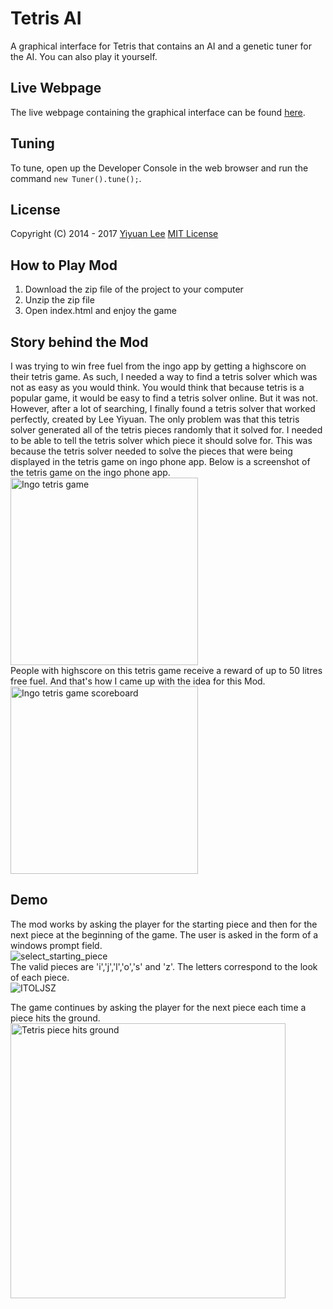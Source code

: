 # Tetris AI
A graphical interface for Tetris that contains an AI and a genetic tuner for the AI. You can also play it yourself.

## Live Webpage
The live webpage containing the graphical interface can be found [here](http://leeyiyuan.github.io/tetrisai).

## Tuning
To tune, open up the Developer Console in the web browser and run the command `new Tuner().tune();`.

## License
Copyright (C) 2014 - 2017 [Yiyuan Lee](https://leeyiyuan.info)
[MIT License](https://github.com/LeeYiyuan/tetrisai/blob/gh-pages/License.md)

## How to Play Mod

1. Download the zip file of the project to your computer
2. Unzip the zip file
3. Open index.html and enjoy the game

## Story behind the Mod

I was trying to win free fuel from the ingo app by getting a highscore on their tetris game. As such, I needed a way to find a tetris solver which was not as easy as you would think. You would think that because tetris is a popular game, it would be easy to find a tetris solver online. But it was not. However, after a lot of searching, I finally found a tetris solver that worked perfectly, created by Lee Yiyuan. The only problem was that this tetris solver generated all of the tetris pieces randomly that it solved for. I needed to be able to tell the tetris solver which piece it should solve for. This was because the tetris solver needed to solve the pieces that were being displayed in the tetris game on ingo phone app. Below is a screenshot of the tetris game on the ingo phone app.    
<img src="https://user-images.githubusercontent.com/76788207/210077796-444d8590-922f-43ea-bc9e-d09e56fbd8a2.jpg" alt="Ingo tetris game" width=300px>  
People with highscore on this tetris game receive a reward of up to 50 litres free fuel. And that's how I came up with the idea for this Mod.   
<img src="https://user-images.githubusercontent.com/76788207/210077800-441a6bbe-b80a-4f51-ba51-f815b0c56b85.jpg" alt="Ingo tetris game scoreboard" width=300px>

## Demo

The mod works by asking the player for the starting piece and then for the next piece at the beginning of the game. The user is asked in the form of a windows prompt field.  
![select_starting_piece](https://user-images.githubusercontent.com/76788207/210079022-28778db7-be71-4be1-862d-35cc94d0e1ae.png)   
The valid pieces are 'i','j','l','o','s' and 'z'. The letters correspond to the look of each piece.   
![ITOLJSZ](https://user-images.githubusercontent.com/76788207/210078817-30d3b781-2742-46e7-b6de-a48950cda18e.jpg)

The game continues by asking the player for the next piece each time a piece hits the ground.   
<img src="https://user-images.githubusercontent.com/76788207/210079828-f9a3cd29-7652-4d48-a43d-d34f6232bf74.png" alt="Tetris piece hits ground" width=440px>
